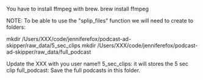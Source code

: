 You have to install ffmpeg with brew.
  brew install ffmpeg

NOTE: To be able to use the "splip_files" function we will need to create to folders:

  mkdir /Users/XXX/code/jenniferefox/podcast-ad-skipper/raw_data/5_sec_clips
  mkdir /Users/XXX/code/jenniferefox/podcast-ad-skipper/raw_data/full_podcast

Update the XXX with you user name!!
5_sec_clips: it will stores the 5 sec clip
full_podcast: Save the full podcasts in this folder.
